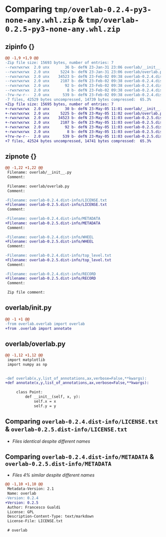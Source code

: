 # Comparing `tmp/overlab-0.2.4-py3-none-any.whl.zip` & `tmp/overlab-0.2.5-py3-none-any.whl.zip`

## zipinfo {}

```diff
@@ -1,9 +1,9 @@
-Zip file size: 15693 bytes, number of entries: 7
--rwxrwxrwx  2.0 unx       36 b- defN 23-Jan-31 23:06 overlab/__init__.py
--rwxrwxrwx  2.0 unx     5224 b- defN 23-Jan-31 23:06 overlab/overlab.py
--rwxrwxrwx  2.0 unx    34523 b- defN 23-Feb-02 09:38 overlab-0.2.4.dist-info/LICENSE.txt
--rwxrwxrwx  2.0 unx     2107 b- defN 23-Feb-02 09:38 overlab-0.2.4.dist-info/METADATA
--rwxrwxrwx  2.0 unx       92 b- defN 23-Feb-02 09:38 overlab-0.2.4.dist-info/WHEEL
--rwxrwxrwx  2.0 unx        8 b- defN 23-Feb-02 09:38 overlab-0.2.4.dist-info/top_level.txt
-?rw-rw-r--  2.0 unx      539 b- defN 23-Feb-02 09:38 overlab-0.2.4.dist-info/RECORD
-7 files, 42529 bytes uncompressed, 14739 bytes compressed:  65.3%
+Zip file size: 15695 bytes, number of entries: 7
+-rwxrwxrwx  2.0 unx       30 b- defN 23-May-05 11:01 overlab/__init__.py
+-rwxrwxrwx  2.0 unx     5225 b- defN 23-May-05 11:02 overlab/overlab.py
+-rwxrwxrwx  2.0 unx    34523 b- defN 23-May-05 11:03 overlab-0.2.5.dist-info/LICENSE.txt
+-rwxrwxrwx  2.0 unx     2107 b- defN 23-May-05 11:03 overlab-0.2.5.dist-info/METADATA
+-rwxrwxrwx  2.0 unx       92 b- defN 23-May-05 11:03 overlab-0.2.5.dist-info/WHEEL
+-rwxrwxrwx  2.0 unx        8 b- defN 23-May-05 11:03 overlab-0.2.5.dist-info/top_level.txt
+?rw-rw-r--  2.0 unx      539 b- defN 23-May-05 11:03 overlab-0.2.5.dist-info/RECORD
+7 files, 42524 bytes uncompressed, 14741 bytes compressed:  65.3%
```

## zipnote {}

```diff
@@ -1,22 +1,22 @@
 Filename: overlab/__init__.py
 Comment: 
 
 Filename: overlab/overlab.py
 Comment: 
 
-Filename: overlab-0.2.4.dist-info/LICENSE.txt
+Filename: overlab-0.2.5.dist-info/LICENSE.txt
 Comment: 
 
-Filename: overlab-0.2.4.dist-info/METADATA
+Filename: overlab-0.2.5.dist-info/METADATA
 Comment: 
 
-Filename: overlab-0.2.4.dist-info/WHEEL
+Filename: overlab-0.2.5.dist-info/WHEEL
 Comment: 
 
-Filename: overlab-0.2.4.dist-info/top_level.txt
+Filename: overlab-0.2.5.dist-info/top_level.txt
 Comment: 
 
-Filename: overlab-0.2.4.dist-info/RECORD
+Filename: overlab-0.2.5.dist-info/RECORD
 Comment: 
 
 Zip file comment:
```

## overlab/__init__.py

```diff
@@ -1 +1 @@
-from overlab.overlab import overlab
+from .overlab import annotate
```

## overlab/overlab.py

```diff
@@ -1,12 +1,12 @@
 import matplotlib
 import numpy as np
 
 
-def overlab(x,y,list_of_annotations,ax,verbose=False,**kwargs):
+def annotate(x,y,list_of_annotations,ax,verbose=False,**kwargs):
     
     class Point:
         def __init__(self, x, y):
             self.x = x
             self.y = y
```

## Comparing `overlab-0.2.4.dist-info/LICENSE.txt` & `overlab-0.2.5.dist-info/LICENSE.txt`

 * *Files identical despite different names*

## Comparing `overlab-0.2.4.dist-info/METADATA` & `overlab-0.2.5.dist-info/METADATA`

 * *Files 4% similar despite different names*

```diff
@@ -1,10 +1,10 @@
 Metadata-Version: 2.1
 Name: overlab
-Version: 0.2.4
+Version: 0.2.5
 Author: Francesco Gualdi
 License: GPL
 Description-Content-Type: text/markdown
 License-File: LICENSE.txt
 
 # overlab
```

